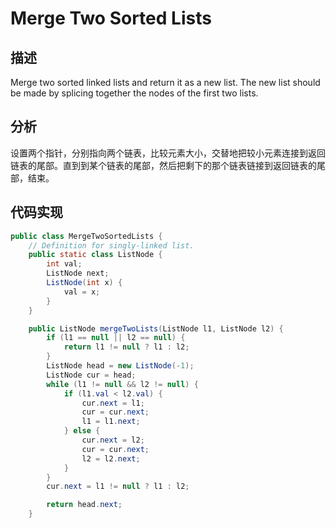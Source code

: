 # Merge Two Sorted Lists
## 描述
Merge two sorted linked lists and return it as a new list. The new list should be made by splicing together the nodes of the first two lists.
## 分析
设置两个指针，分别指向两个链表，比较元素大小，交替地把较小元素连接到返回链表的尾部。直到到某个链表的尾部，然后把剩下的那个链表链接到返回链表的尾部，结束。
## 代码实现

```java
public class MergeTwoSortedLists {
    // Definition for singly-linked list.
    public static class ListNode {
        int val;
        ListNode next;
        ListNode(int x) {
            val = x;
        }
    }

    public ListNode mergeTwoLists(ListNode l1, ListNode l2) {
        if (l1 == null || l2 == null) {
            return l1 != null ? l1 : l2;
        }
        ListNode head = new ListNode(-1);
        ListNode cur = head;
        while (l1 != null && l2 != null) {
            if (l1.val < l2.val) {
                cur.next = l1;
                cur = cur.next;
                l1 = l1.next;
            } else {
                cur.next = l2;
                cur = cur.next;
                l2 = l2.next;
            }
        }
        cur.next = l1 != null ? l1 : l2;

        return head.next;
    }
```
